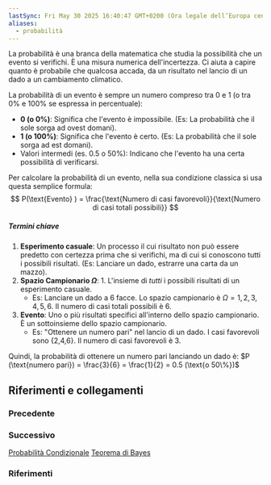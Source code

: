 ```yaml
---
lastSync: Fri May 30 2025 16:40:47 GMT+0200 (Ora legale dell’Europa centrale)
aliases:
  - probabilità
---
```

La probabilità è una branca della matematica che studia la possibilità che un evento si verifichi. È una misura numerica dell'incertezza. Ci aiuta a capire quanto è probabile che qualcosa accada, da un risultato nel lancio di un dado a un cambiamento climatico.

La probabilità di un evento è sempre un numero compreso tra 0 e 1 (o tra 0% e 100% se espressa in percentuale):
- **0 (o 0%)**: Significa che l'evento è impossibile. (Es: La probabilità che il sole sorga ad ovest domani).
- **1 (o 100%)**: Significa che l'evento è certo. (Es: La probabilità che il sole sorga ad est domani).
- Valori intermedi (es. 0.5 o 50%): Indicano che l'evento ha una certa possibilità di verificarsi.

Per calcolare la probabilità di un evento, nella sua condizione classica si usa questa semplice formula:
$$
P(\text{Evento} ) = \frac{\text{Numero di casi favorevoli}}{\text{Numero di casi totali possibili}}
$$
##### Termini chiave
1. **Esperimento casuale**: Un processo il cui risultato non può essere predetto con certezza prima che si verifichi, ma di cui si conoscono tutti i possibili risultati. (Es: Lanciare un dado, estrarre una carta da un mazzo).
2. **Spazio Campionario $\Omega$**: 1. L'insieme di _tutti_ i possibili risultati di un esperimento casuale.
    - Es: Lanciare un dado a 6 facce. Lo spazio campionario è $\Omega ={1,2,3,4,5,6}$. Il numero di casi totali possibili è 6.
3. **Evento**: Uno o più risultati specifici all'interno dello spazio campionario. È un sottoinsieme dello spazio campionario.
    - Es: "Ottenere un numero pari" nel lancio di un dado. I casi favorevoli sono {2,4,6}. Il numero di casi favorevoli è 3.

Quindi, la probabilità di ottenere un numero pari lanciando un dado è:
$P (\text{numero pari}) = \frac{3}{6} = \frac{1}{2} = 0.5 (\text{o 50\%})$


## Riferimenti e collegamenti
### Precedente


### Successivo
[Probabilità Condizionale](Probabilità%20Condizionale.md)
[Teorema di Bayes](Teorema%20di%20Bayes)

### Riferimenti
